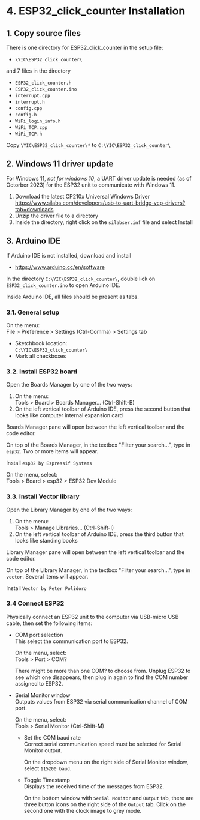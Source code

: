 # 4. ESP32_click_counter Installation

## 1. Copy source files

There is one directory for ESP32_click_counter in the setup file:

- `\YIC\ESP32_click_counter\`

and 7 files in the directory

- `ESP32_click_counter.h`
- `ESP32_click_counter.ino`
- `interrupt.cpp`
- `interrupt.h`
- `config.cpp`
- `config.h`
- `WiFi_login_info.h`
- `WiFi_TCP.cpp`
- `WiFi_TCP.h`

Copy `\YIC\ESP32_click_counter\*` to `C:\YIC\ESP32_click_counter\`

## 2. Windows 11 driver update

For Windows 11, _not for windows 10_, a UART driver update is  needed (as of Octorber 2023) for the ESP32 unit to communicate with Windows 11.

1. Download the latest CP210x Universal Windows Driver\
<https://www.silabs.com/developers/usb-to-uart-bridge-vcp-drivers?tab=downloads>
2. Unzip the driver file to a directory
3. Inside the directory, right click on the `silabser.inf` file and select Install

## 3. Arduino IDE

If Arduino IDE is not installed, download and install

- <https://www.arduino.cc/en/software>

In the directory `C:\YIC\ESP32_click_counter\`, double lick on `ESP32_click_counter.ino` to open Arduino IDE.

Inside Arduino IDE, all files should be present as tabs.

### 3.1. General setup

On the menu:\
File > Preference > Settings (Ctrl-Comma) > Settings tab

- Sketchbook location:\
  `C:\YIC\ESP32_click_counter\`
- Mark all checkboxes

### 3.2. Install ESP32 board

Open the Boards Manager by one of the two ways:

1. On the menu:\
   Tools > Board > Boards Manager... (Ctrl-Shift-B)
2. On the left vertical toolbar of Arduino IDE, press the second button that looks like computer internal expansion card

Boards Manager pane will open between the left vertical toolbar and the code editor.

On top of the Boards Manager, in the textbox "Filter your search...", type in `esp32`. Two or more items will appear.

Install `esp32 by Espressif Systems`

On the menu, select:\
Tools > Board > esp32 > ESP32 Dev Module

### 3.3. Install Vector library

Open the Library Manager by one of the two ways:

1. On the menu:\
  Tools > Manage Libraries... (Ctrl-Shift-I)
2. On the left vertical toolbar of Arduino IDE, press the third button that looks like standing books

Library Manager pane will open between the left vertical toolbar and the code editor.

On top of the Library Manager, in the textbox "Filter your search...", type in `vector`. Several items will appear.

Install `Vector by Peter Polidoro`

### 3.4 Connect ESP32

Physically connect an ESP32 unit to the computer via USB-micro USB cable, then set the following items:

- COM port selection\
  This select the communication port to ESP32.

  On the menu, select:\
  Tools > Port > COM?

  There might be more than one COM? to choose from. Unplug ESP32 to see which one disappears, then plug in again to find the COM number assigned to ESP32.

- Serial Monitor window\
  Outputs values from ESP32 via serial communication channel of COM port.

  On the menu, select:\
  Tools > Serial Monitor (Ctrl-Shift-M)

  - Set the COM baud rate\
    Correct serial communication speed must be selected for Serial Monitor output.

    On the dropdown menu on the right side of Serial Monitor window, select `115200 baud`.

  - Toggle Timestamp\
    Displays the received time of the messages from ESP32.

    On the bottom window with `Serial Monitor` and `Output` tab, there are three button icons on the right side of the `Output` tab. Click on the second one with the clock image to grey mode.
